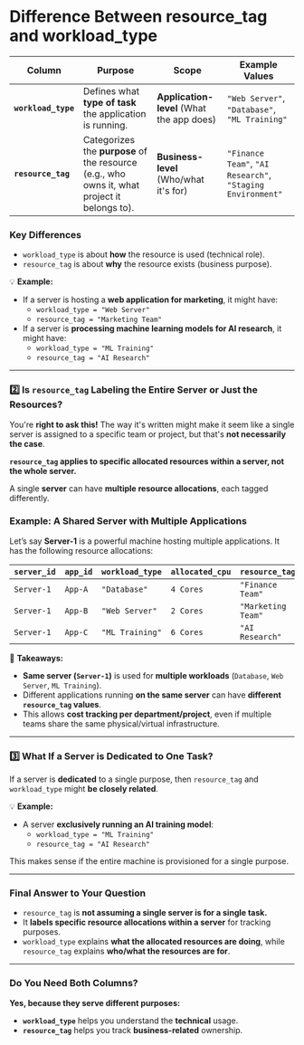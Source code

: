# Difference Between resource_tag and workload_type

| **Column** | **Purpose** | **Scope** | **Example Values** |
| --- | --- | --- | --- |
| **`workload_type`** | Defines what **type of task** the application is running. | **Application-level** (What the app does) | `"Web Server"`, `"Database"`, `"ML Training"` |
| **`resource_tag`** | Categorizes the **purpose** of the resource (e.g., who owns it, what project it belongs to). | **Business-level** (Who/what it's for) | `"Finance Team"`, `"AI Research"`, `"Staging Environment"` |

### **Key Differences**

- `workload_type` is about **how** the resource is used (technical role).
- `resource_tag` is about **why** the resource exists (business purpose).

💡 **Example:**

- If a server is hosting a **web application for marketing**, it might have:
    - `workload_type = "Web Server"`
    - `resource_tag = "Marketing Team"`
- If a server is **processing machine learning models for AI research**, it might have:
    - `workload_type = "ML Training"`
    - `resource_tag = "AI Research"`

---

### **2️⃣ Is `resource_tag` Labeling the Entire Server or Just the Resources?**

You're **right to ask this!** The way it's written might make it seem like a single server is assigned to a specific team or project, but that's **not necessarily the case**.

**`resource_tag` applies to specific allocated resources within a server, not the whole server.**

A single **server** can have **multiple resource allocations**, each tagged differently.

### **Example: A Shared Server with Multiple Applications**

Let’s say **Server-1** is a powerful machine hosting multiple applications. It has the following resource allocations:

| `server_id` | `app_id` | `workload_type` | `allocated_cpu` | `resource_tag` |
| --- | --- | --- | --- | --- |
| `Server-1` | `App-A` | `"Database"` | `4 Cores` | `"Finance Team"` |
| `Server-1` | `App-B` | `"Web Server"` | `2 Cores` | `"Marketing Team"` |
| `Server-1` | `App-C` | `"ML Training"` | `6 Cores` | `"AI Research"` |

📝 **Takeaways:**

- **Same server (`Server-1`)** is used for **multiple workloads** (`Database`, `Web Server`, `ML Training`).
- Different applications running **on the same server** can have **different `resource_tag` values**.
- This allows **cost tracking per department/project**, even if multiple teams share the same physical/virtual infrastructure.

---

### **3️⃣ What If a Server is Dedicated to One Task?**

If a server is **dedicated** to a single purpose, then `resource_tag` and `workload_type` might **be closely related**.

💡 **Example:**

- A server **exclusively running an AI training model**:
    - `workload_type = "ML Training"`
    - `resource_tag = "AI Research"`

This makes sense if the entire machine is provisioned for a single purpose.

---

### **Final Answer to Your Question**

- `resource_tag` is **not assuming a single server is for a single task.**
- It **labels specific resource allocations within a server** for tracking purposes.
- `workload_type` explains **what the allocated resources are doing**, while `resource_tag` explains **who/what the resources are for**.

---

### **Do You Need Both Columns?**

**Yes, because they serve different purposes:**

- **`workload_type`** helps you understand the **technical** usage.
- **`resource_tag`** helps you track **business-related** ownership.